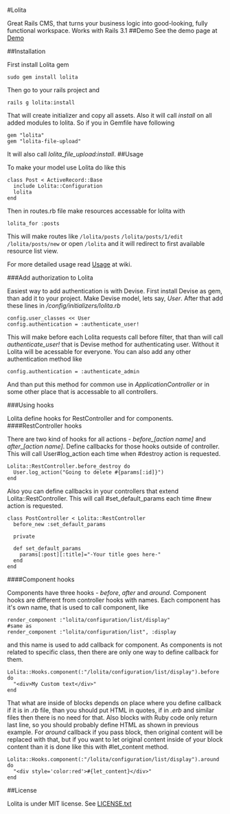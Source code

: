 #Lolita

Great Rails CMS, that turns your business logic into good-looking, fully functional workspace. 
Works with Rails 3.1
##Demo
See the demo page at [Demo](http://lolita-demo.ithouse.lv)

##Installation

First install Lolita gem
  
    sudo gem install lolita

Then go to your rails project and 
  
    rails g lolita:install

That will create initializer and copy all assets.
Also it will call *install* on all added modules to lolita. 
So if you in Gemfile have following
  
    gem "lolita"
    gem "lolita-file-upload"
It will also call *lolita_file_upload:install*.
##Usage
 
To make your model use Lolita do like this

    class Post < ActiveRecord::Base
      include Lolita::Configuration
      lolita
    end
Then in routes.rb file make resources accessable for lolita with  
  
    lolita_for :posts
This will make routes like
  `/lolita/posts`
  `/lolita/posts/1/edit`
  `/lolita/posts/new`
or open `/lolita` and it will redirect to first available resource list view.

For more detailed usage read [Usage](https://github.com/ithouse/lolita/wiki/Usage) at wiki.

###Add authorization to Lolita

Easiest way to add authentication is with Devise. First install Devise as gem, than add it to your project.
Make Devise model, lets say, *User*. After that add these lines in */config/initializers/lolita.rb*

    config.user_classes << User
    config.authentication = :authenticate_user!
This will make before each Lolita requests call before filter, that than will call *authenticate_user!*
that is Devise method for authenticating user. Without it Lolita will be acessable for everyone.
You can also add any other authentication method like
  
    config.authentication = :authenticate_admin
And than put this method for common use in *ApplicationController* or in some other place that is accessable
to all controllers.

###Using hooks

Lolita define hooks for RestController and for components.
####RestController hooks

There are two kind of hooks for all actions - *before_[action name]* and *after_[action name]*.
Define callbacks for those hooks outside of controller. This will call User#log_action each time when #destroy 
action is requested.

    Lolita::RestController.before_destroy do
      User.log_action("Going to delete #{params[:id]}") 
    end
Also you can define callbacks in your controllers that extend Lolita::RestController. This will call #set\_default\_params
each time #new action is requested.

    class PostController < Lolita::RestController
      before_new :set_default_params

      private

      def set_default_params
        params[:post][:title]="-Your title goes here-"
      end
    end
####Component hooks

Components have three hooks - *before*, *after* and *around*.
Component hooks are different from controller hooks with names. Each component has it's own name, that is used to
call component, like

    render_component :"lolita/configuration/list/display"
    #same as
    render_component :"lolita/configuration/list", :display
and this name is used to add callback for component. As components is not related to specific class, then there
are only one way to define callback for them.

    Lolita::Hooks.component(:"/lolita/configuration/list/display").before do
      "<div>My Custom text</div>"
    end
That what are inside of blocks depends on place where you define callback if it is in _.rb_ file, than you
should put HTML in quotes, if in _.erb_ and similar files then there is no need for that. Also blocks with 
Ruby code only return last line, so you should probably define HTML as shown in previous example.
For _around_ callback if you pass block, then original content will be replaced with that, but if you want
to let original content inside of your block content than it is done like this with #let_content method.

    Lolita::Hooks.component(:"/lolita/configuration/list/display").around do
      "<div style='color:red'>#{let_content}</div>"
    end
##License

Lolita is under MIT license. See [LICENSE.txt](https://github.com/ithouse/lolita/blob/master/LICENSE.txt)